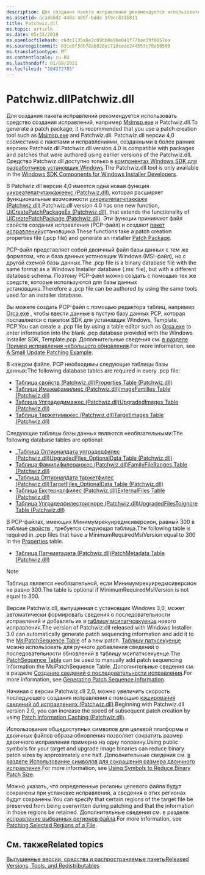 ```yaml
---
description: Для создания пакета исправлений рекомендуется использовать средство создания исправлений, например Msimsp.exe и Patchwiz.dll.
ms.assetid: aca3bbd2-440a-405f-bddc-5f9cc831b811
title: Patchwiz.dll
ms.topic: article
ms.date: 05/31/2018
ms.openlocfilehash: c6dc1135a9e2c09bb8a96e041f77bae39f0057ea
ms.sourcegitcommit: 831e8f3db78ab820e1710cede244553c70e50500
ms.translationtype: MT
ms.contentlocale: ru-RU
ms.lasthandoff: 01/08/2021
ms.locfileid: "104272785"
---
```

# <a name="patchwizdll"></a><span data-ttu-id="7c9ce-103">Patchwiz.dll</span><span class="sxs-lookup"><span data-stu-id="7c9ce-103">Patchwiz.dll</span></span>

<span data-ttu-id="7c9ce-104">Для создания пакета исправлений рекомендуется использовать средство создания исправлений, например [Msimsp.exe](msimsp-exe.md) и Patchwiz.dll.</span><span class="sxs-lookup"><span data-stu-id="7c9ce-104">To generate a patch package, it is recommended that you use a patch creation tool such as [Msimsp.exe](msimsp-exe.md) and Patchwiz.dll.</span></span> <span data-ttu-id="7c9ce-105">Patchwiz.dll версии 4,0 совместима с пакетами и исправлениями, созданными в более ранних версиях Patchwiz.dll.</span><span class="sxs-lookup"><span data-stu-id="7c9ce-105">Patchwiz.dll version 4.0 is compatible with packages and patches that were authored using earlier versions of the Patchwiz.dll.</span></span> <span data-ttu-id="7c9ce-106">Средство Patchwiz.dll доступно только в [компонентах Windows SDK для разработчиков установщик Windows](platform-sdk-components-for-windows-installer-developers.md).</span><span class="sxs-lookup"><span data-stu-id="7c9ce-106">The Patchwiz.dll tool is only available in the [Windows SDK Components for Windows Installer Developers](platform-sdk-components-for-windows-installer-developers.md).</span></span>

<span data-ttu-id="7c9ce-107">В Patchwiz.dll версии 4,0 имеется одна новая функция [уикреатепатчпаккажеекс (Patchwiz.dll)](uicreatepatchpackageex--patchwiz-dll-.md), которая расширяет функциональные возможности [уикреатепатчпаккаже (Patchwiz.dll)](uicreatepatchpackage-patchwiz-dll-.md).</span><span class="sxs-lookup"><span data-stu-id="7c9ce-107">Patchwiz.dll version 4.0 has one new function, [UiCreatePatchPackageEx (Patchwiz.dll)](uicreatepatchpackageex--patchwiz-dll-.md), that extends the functionality of [UiCreatePatchPackage (Patchwiz.dll)](uicreatepatchpackage-patchwiz-dll-.md).</span></span> <span data-ttu-id="7c9ce-108">Эти функции принимают файл свойств создания исправления (PCP-файл) и создают [пакет исправлений](patch-packages.md)установщика.</span><span class="sxs-lookup"><span data-stu-id="7c9ce-108">These functions take a patch creation properties file (.pcp file) and generate an installer [Patch Package](patch-packages.md).</span></span>

<span data-ttu-id="7c9ce-109">PCP-файл представляет собой двоичный файл базы данных с тем же форматом, что и база данных установщик Windows (MSI-файл), но с другой схемой базы данных.</span><span class="sxs-lookup"><span data-stu-id="7c9ce-109">The .pcp file is a binary database file with the same format as a Windows Installer database (.msi file), but with a different database schema.</span></span> <span data-ttu-id="7c9ce-110">Поэтому PCP-файл можно создать с помощью тех же средств, которые используются для базы данных установщика.</span><span class="sxs-lookup"><span data-stu-id="7c9ce-110">Therefore a .pcp file can be authored by using the same tools used for an installer database.</span></span>

<span data-ttu-id="7c9ce-111">Вы можете создать PCP-файл с помощью редактора таблиц, например [Orca.exe](orca-exe.md) , чтобы ввести данные в пустую базу данных PCP, которая поставляется с пакетом SDK для установщик Windows, Template. PCP.</span><span class="sxs-lookup"><span data-stu-id="7c9ce-111">You can create a .pcp file by using a table editor such as [Orca.exe](orca-exe.md) to enter information into the blank .pcp database provided with the Windows Installer SDK, Template.pcp.</span></span> <span data-ttu-id="7c9ce-112">Дополнительные сведения см. [в разделе Пример исправления небольшого обновления](a-small-update-patching-example.md).</span><span class="sxs-lookup"><span data-stu-id="7c9ce-112">For more information, see [A Small Update Patching Example](a-small-update-patching-example.md).</span></span>

<span data-ttu-id="7c9ce-113">В каждом файле. PCP необходимы следующие таблицы базы данных:</span><span class="sxs-lookup"><span data-stu-id="7c9ce-113">The following database tables are required in every .pcp file:</span></span>

-   [<span data-ttu-id="7c9ce-114">Таблица свойств (Patchwiz.dll)</span><span class="sxs-lookup"><span data-stu-id="7c9ce-114">Properties Table (Patchwiz.dll)</span></span>](properties-table-patchwiz-dll-.md)
-   [<span data-ttu-id="7c9ce-115">Таблица Имажефамилиес (Patchwiz.dll)</span><span class="sxs-lookup"><span data-stu-id="7c9ce-115">ImageFamilies Table (Patchwiz.dll)</span></span>](imagefamilies-table-patchwiz-dll-.md)
-   [<span data-ttu-id="7c9ce-116">Таблица Упградедимажес (Patchwiz.dll)</span><span class="sxs-lookup"><span data-stu-id="7c9ce-116">UpgradedImages Table (Patchwiz.dll)</span></span>](upgradedimages-table-patchwiz-dll-.md)
-   [<span data-ttu-id="7c9ce-117">Таблица Таржетимажес (Patchwiz.dll)</span><span class="sxs-lookup"><span data-stu-id="7c9ce-117">TargetImages Table (Patchwiz.dll)</span></span>](targetimages-table-patchwiz-dll-.md)

<span data-ttu-id="7c9ce-118">Следующие таблицы базы данных являются необязательными:</span><span class="sxs-lookup"><span data-stu-id="7c9ce-118">The following database tables are optional:</span></span>

-   [<span data-ttu-id="7c9ce-119">\_Таблица Оптионалдата упградедфилес (Patchwiz.dll)</span><span class="sxs-lookup"><span data-stu-id="7c9ce-119">UpgradedFiles\_OptionalData Table (Patchwiz.dll)</span></span>](upgradedfiles-optionaldata-table-patchwiz-dll-.md)
-   [<span data-ttu-id="7c9ce-120">Таблица Фамилифилеранжес (Patchwiz.dll)</span><span class="sxs-lookup"><span data-stu-id="7c9ce-120">FamilyFileRanges Table (Patchwiz.dll)</span></span>](familyfileranges-table-patchwiz-dll-.md)
-   [<span data-ttu-id="7c9ce-121">\_Таблица Оптионалдата таржетфилес (Patchwiz.dll)</span><span class="sxs-lookup"><span data-stu-id="7c9ce-121">TargetFiles\_OptionalData Table (Patchwiz.dll)</span></span>](targetfiles-optionaldata-table-patchwiz-dll-.md)
-   [<span data-ttu-id="7c9ce-122">Таблица Екстерналфилес (Patchwiz.dll)</span><span class="sxs-lookup"><span data-stu-id="7c9ce-122">ExternalFiles Table (Patchwiz.dll)</span></span>](externalfiles-table-patchwiz-dll-.md)
-   [<span data-ttu-id="7c9ce-123">Таблица Упградедфилестоигноре (Patchwiz.dll)</span><span class="sxs-lookup"><span data-stu-id="7c9ce-123">UpgradedFilesToIgnore Table (Patchwiz.dll)</span></span>](upgradedfilestoignore-table-patchwiz-dll-.md)

<span data-ttu-id="7c9ce-124">В PCP-файлах, имеющих Минимумрекуиредмсиверсион, равный 300 в таблице [свойств](properties-table-patchwiz-dll-.md) , требуется следующая таблица.</span><span class="sxs-lookup"><span data-stu-id="7c9ce-124">The following table is required in .pcp files that have a MinimumRequiredMsiVersion equal to 300 in the [Properties](properties-table-patchwiz-dll-.md) table.</span></span>

-   [<span data-ttu-id="7c9ce-125">Таблица Патчметадата (Patchwiz.dll)</span><span class="sxs-lookup"><span data-stu-id="7c9ce-125">PatchMetadata Table (Patchwiz.dll)</span></span>](patchmetadata-table--patchwiz-dll-.md)

> [!Note]  
> <span data-ttu-id="7c9ce-126">Таблица является необязательной, если Минимумрекуиредмсиверсион не равно 300.</span><span class="sxs-lookup"><span data-stu-id="7c9ce-126">The table is optional if MinimumRequiredMsiVersion is not equal to 300.</span></span>

 

<span data-ttu-id="7c9ce-127">Версия Patchwiz.dll, выпущенная с установщик Windows 3,0, может автоматически формировать сведения о последовательности исправлений и добавлять их в [таблицу мсипатчсекуенце](msipatchsequence-table.md) нового исправления.</span><span class="sxs-lookup"><span data-stu-id="7c9ce-127">The version of Patchwiz.dll released with Windows Installer 3.0 can automatically generate patch sequencing information and add it to the [MsiPatchSequence Table](msipatchsequence-table.md) of a new patch.</span></span> <span data-ttu-id="7c9ce-128">[Таблицу патчсекуенце](patchsequence-table--patchwiz-dll-.md) можно использовать для ручного добавления сведений о последовательности обновлений в таблицу мсипатчсекуенце.</span><span class="sxs-lookup"><span data-stu-id="7c9ce-128">The [PatchSequence Table](patchsequence-table--patchwiz-dll-.md) can be used to manually add patch sequencing information the MsiPatchSequence Table.</span></span> <span data-ttu-id="7c9ce-129">Дополнительные сведения см. в разделе [Создание сведений о последовательности исправления](generating-patch-sequence-information---patchwiz-dll-.md).</span><span class="sxs-lookup"><span data-stu-id="7c9ce-129">For more information, see [Generating Patch Sequence Information](generating-patch-sequence-information---patchwiz-dll-.md).</span></span>

<span data-ttu-id="7c9ce-130">Начиная с версии Patchwiz.dll 2,0, можно увеличить скорость последующего создания исправления с помощью [кэширования сведений об исправлениях (Patchwiz.dll)](patch-information-caching-patchwiz-dll-.md).</span><span class="sxs-lookup"><span data-stu-id="7c9ce-130">Beginning with Patchwiz.dll version 2.0, you can increase the speed of subsequent patch creation by using [Patch Information Caching (Patchwiz.dll)](patch-information-caching-patchwiz-dll-.md).</span></span>

<span data-ttu-id="7c9ce-131">Использование общедоступных символов для целевой платформы и двоичных файлов образа обновления позволяет сократить размер двоичного исправления примерно на одну половину.</span><span class="sxs-lookup"><span data-stu-id="7c9ce-131">Using public symbols for your target and upgrade image binaries can reduce binary patch sizes by approximately one half.</span></span> <span data-ttu-id="7c9ce-132">Дополнительные сведения см. [в разделе Использование символов для сокращения размера двоичного исправления](using-symbols-to-reduce-binary-patch-size.md).</span><span class="sxs-lookup"><span data-stu-id="7c9ce-132">For more information, see [Using Symbols to Reduce Binary Patch Size](using-symbols-to-reduce-binary-patch-size.md).</span></span>

<span data-ttu-id="7c9ce-133">Можно указать, что определенные регионы целевого файла будут сохранены при установке исправлений, а сведения в этих регионах будут сохранены.</span><span class="sxs-lookup"><span data-stu-id="7c9ce-133">You can specify that certain regions of the target file be preserved from being overwritten during patching and that the information in those regions be retained.</span></span> <span data-ttu-id="7c9ce-134">Дополнительные сведения см. в разделе [исправление выбранных регионов файла](patching-selected-regions-of-a-file.md).</span><span class="sxs-lookup"><span data-stu-id="7c9ce-134">For more information, see [Patching Selected Regions of a File](patching-selected-regions-of-a-file.md).</span></span>

## <a name="related-topics"></a><span data-ttu-id="7c9ce-135">См. также</span><span class="sxs-lookup"><span data-stu-id="7c9ce-135">Related topics</span></span>

<dl> <dt>

[<span data-ttu-id="7c9ce-136">Выпущенные версии, средства и распространяемые пакеты</span><span class="sxs-lookup"><span data-stu-id="7c9ce-136">Released Versions, Tools, and Redistributables</span></span>](released-versions-tools-and-redistributables.md)
</dt> </dl>

 

 



